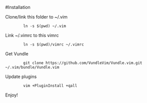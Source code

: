 #Installation

Clone/link this folder to ~/.vim

			ln -s $(pwd) ~/.vim

Link ~/.vimrc to this vimrc

			ln -s $(pwd)/vimrc ~/.vimrc

Get Vundle

			git clone https://github.com/VundleVim/Vundle.vim.git ~/.vim/bundle/Vundle.vim

Update plugins

			vim +PluginInstall +qall

Enjoy!
